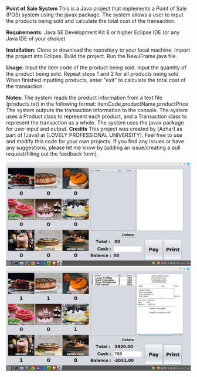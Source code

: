 **Point of Sale System**
This is a Java project that implements a Point of Sale (POS) system using the javax package. The system allows a user to input the products being sold and calculate the total cost of the transaction.

**Requirements:**
Java SE Development Kit 8 or higher
Eclipse IDE (or any Java IDE of your choice)


**Installation:**
Clone or download the repository to your local machine.
Import the project into Eclipse.
Build the project.
Run the NewJFrame.java file.

**Usage:**
Input the item code of the product being sold.
Input the quantity of the product being sold.
Repeat steps 1 and 2 for all products being sold.
When finished inputting products, enter "exit" to calculate the total cost of the transaction.

**Notes:**
The system reads the product information from a text file (products.txt) in the following format: itemCode,productName,productPrice
The system outputs the transaction information to the console.
The system uses a Product class to represent each product, and a Transaction class to represent the transaction as a whole.
The system uses the javax package for user input and output.
**Credits**
This project was created by [Azhar] as part of [Java] at [LOVELY PROFESSIONAL UNIVERSITY]. Feel free to use and modify this code for your own projects. If you find any issues or have any suggestions, please let me know by [adding an issue/creating a pull request/filling out the feedback form].

![Screenshot of Project](scr1.png)
![Screenshot of Project Bill](scr2.png)

